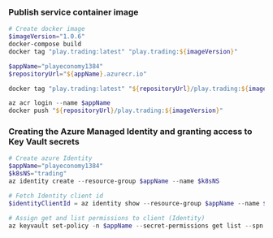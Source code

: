 ### Publish service container image
```powershell
# Create docker image
$imageVersion="1.0.6"
docker-compose build
docker tag "play.trading:latest" "play.trading:${imageVersion}"

$appName="playeconomy1384"
$repositoryUrl="${appName}.azurecr.io"

docker tag "play.trading:latest" "${repositoryUrl}/play.trading:${imageVersion}"

az acr login --name $appName
docker push "${repositoryUrl}/play.trading:${imageVersion}"
```

### Creating the Azure Managed Identity and granting access to Key Vault secrets
```powershell
# Create azure Identity
$appName="playeconomy1384"
$k8sNS="trading"
az identity create --resource-group $appName --name $k8sNS

# Fetch Identity client id
$identityClientId = az identity show --resource-group $appName --name $k8sNS --query clientId -otsv

# Assign get and list permissions to client (Identity)
az keyvault set-policy -n $appName --secret-permissions get list --spn $identityClientId
```